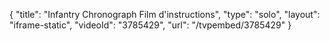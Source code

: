 {
    "title": "Infantry Chronograph Film d'instructions",
    "type": "solo",
    "layout": "iframe-static",
    "videoId": "3785429",
    "url": "\/tvpembed\/3785429"
}